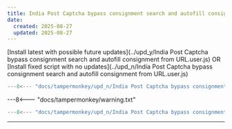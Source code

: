 ```yaml
---
title: India Post Captcha bypass consignment search and autofill consignment from URL
date:
  created: 2025-08-27
  updated: 2025-08-27
---
```


<!-- GENERATED FILE -->
[Install latest with possible future updates](../upd_y/India Post Captcha bypass consignment search and autofill consignment from URL.user.js)
OR
[Install fixed script with no updates](../upd_n/India Post Captcha bypass consignment search and autofill consignment from URL.user.js)
```js show_lines="1:10"
---8<--- "docs/tampermonkey/upd_n/India Post Captcha bypass consignment search and autofill consignment from URL.user.js::100"
```
<!-- more -->
---8<--- "docs/tampermonkey/warning.txt"
```js
---8<--- "docs/tampermonkey/upd_n/India Post Captcha bypass consignment search and autofill consignment from URL.user.js:1:"
```

------------
